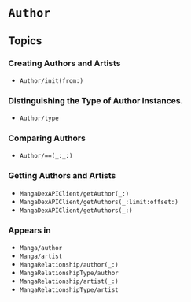 # ``Author``

## Topics

### Creating Authors and Artists

- ``Author/init(from:)``

### Distinguishing the Type of Author Instances.

- ``Author/type``

### Comparing Authors

- ``Author/==(_:_:)``

### Getting Authors and Artists

- ``MangaDexAPIClient/getAuthor(_:)``
- ``MangaDexAPIClient/getAuthors(_:limit:offset:)``
- ``MangaDexAPIClient/getAuthors(_:)``

### Appears in

- ``Manga/author``
- ``Manga/artist``
- ``MangaRelationship/author(_:)``
- ``MangaRelationshipType/author``
- ``MangaRelationship/artist(_:)``
- ``MangaRelationshipType/artist``
